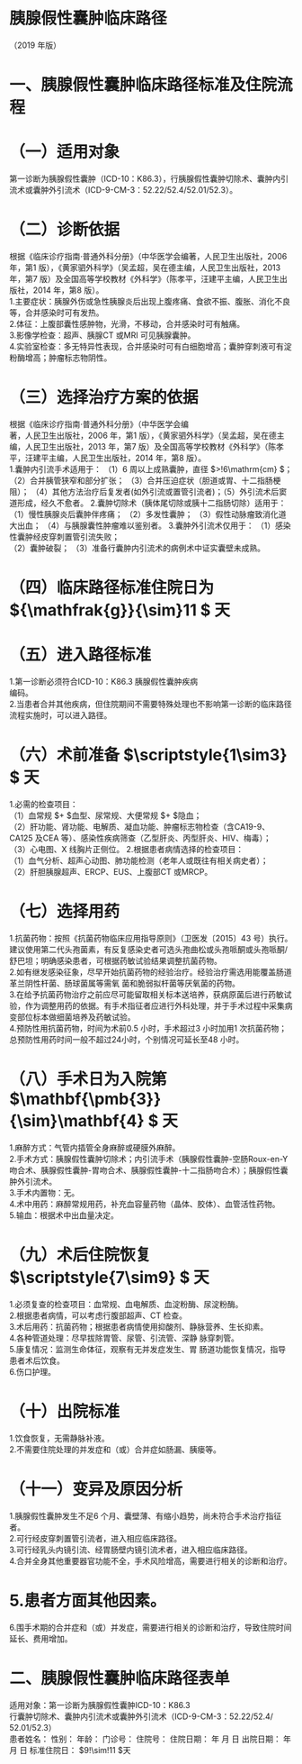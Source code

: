 # 胰腺假性囊肿临床路径  
（2019 年版）  
# 一、胰腺假性囊肿临床路径标准及住院流程  
# （一）适用对象  
第一诊断为胰腺假性囊肿（ICD-10：K86.3），行胰腺假性囊肿切除术、囊肿内引流术或囊肿外引流术（ICD-9-CM-3：52.22/52.4/52.01/52.3）。  
# （二）诊断依据  
根据《临床诊疗指南·普通外科分册》（中华医学会编著，人民卫生出版社，2006 年，第1 版），《黄家驷外科学》（吴孟超，吴在德主编，人民卫生出版社，2013 年，第7 版）及全国高等学校教材《外科学》（陈孝平，汪建平主编，人民卫生出版社，2014 年，第8 版）。  
1.主要症状：胰腺外伤或急性胰腺炎后出现上腹疼痛、食欲不振、腹胀、消化不良等，合并感染时可有发热。  
2.体征：上腹部囊性感肿物，光滑，不移动，合并感染时可有触痛。  
3.影像学检查：超声、胰腺CT 或MRI 可见胰腺囊肿。  
4.实验室检查：多无特异性表现，合并感染时可有白细胞增高；囊肿穿刺液可有淀粉酶增高；肿瘤标志物阴性。  
# （三）选择治疗方案的依据  
根据《临床诊疗指南·普通外科分册》（中华医学会编  
著，人民卫生出版社，2006 年，第1 版），《黄家驷外科学》（吴孟超，吴在德主编，人民卫生出版社，2013 年，第7 版）及全国高等学校教材《外科学》（陈孝平，汪建平主编，人民卫生出版社，2014 年，第8 版）。  
1.囊肿内引流手术适用于： （1）6 周以上成熟囊肿，直径 $>\!6\mathrm{cm} $； （2）合并胰管狭窄和部分扩张； （3）合并压迫症状（胆道或胃、十二指肠梗阻）； （4）其他方法治疗后复发者(如外引流或置管引流者)；（5）外引流术后窦道形成，经久不愈者。 2.囊肿切除术（胰体尾切除或胰十二指肠切除）适用于：（1）慢性胰腺炎后囊肿伴疼痛； （2）多发性囊肿； （3）假性动脉瘤致消化道大出血； （4）与胰腺囊性肿瘤难以鉴别者。 3.囊肿外引流术仅用于： （1）感染性囊肿经皮穿刺置管引流失败；  
（2）囊肿破裂； （3）准备行囊肿内引流术的病例术中证实囊壁未成熟。  
# （四）临床路径标准住院日为 ${\mathfrak{g}}{\sim}11 $ 天  
# （五）进入路径标准  
1.第一诊断必须符合ICD-10：K86.3 胰腺假性囊肿疾病  
编码。  
2.当患者合并其他疾病，但住院期间不需要特殊处理也不影响第一诊断的临床路径流程实施时，可以进入路径。  
# （六）术前准备 $\scriptstyle{1\sim3} $ 天  
1.必需的检查项目：  
（1）血常规 $+ $血型、尿常规、大便常规 $+ $隐血；  
（2）肝功能、肾功能、电解质、凝血功能、肿瘤标志物检查（含CA19-9、CA125 及CEA 等）、感染性疾病筛查（乙型肝炎、丙型肝炎、HIV、梅毒）；  
（3）心电图、X 线胸片正侧位。 2.根据患者病情选择的检查项目：  
（1）血气分析、超声心动图、肺功能检测（老年人或既往有相关病史者）；  
（2）肝胆胰腺超声、ERCP、EUS、上腹部CT 或MRCP。  
# （七）选择用药  
1.抗菌药物：按照《抗菌药物临床应用指导原则》（卫医发〔2015〕43 号）执行。建议使用第二代头孢菌素，有反复感染史者可选头孢曲松或头孢哌酮或头孢哌酮/舒巴坦；明确感染患者，可根据药敏试验结果调整抗菌药物。  
2.如有继发感染征象，尽早开始抗菌药物的经验治疗。经验治疗需选用能覆盖肠道革兰阴性杆菌、肠球菌属等需氧 菌和脆弱拟杆菌等厌氧菌的药物。  
3.在给予抗菌药物治疗之前应尽可能留取相关标本送培养，获病原菌后进行药敏试验，作为调整用药的依据。有手术指征者应进行外科处理，并于手术过程中采集病变部位标本做细菌培养及药敏试验。  
4.预防性用抗菌药物，时间为术前0.5 小时，手术超过3 小时加用1 次抗菌药物；总预防性用药时间一般不超过24小时，个别情况可延长至48 小时。  
# （八）手术日为入院第 $\mathbf{\pmb{3}}{\sim}\mathbf{4} $ 天  
1.麻醉方式：气管内插管全身麻醉或硬膜外麻醉。  
2.手术方式：胰腺假性囊肿切除术；内引流手术（胰腺假性囊肿-空肠Roux-en-Y 吻合术、胰腺假性囊肿-胃吻合术、胰腺假性囊肿-十二指肠吻合术）；胰腺假性囊肿外引流术。  
3.手术内置物：无。  
4.术中用药：麻醉常规用药，补充血容量药物（晶体、胶体）、血管活性药物。  
5.输血：根据术中出血量决定。  
# （九）术后住院恢复 $\scriptstyle{7\sim9} $ 天  
1.必须复查的检查项目：血常规、血电解质、血淀粉酶、尿淀粉酶。  
2.根据患者病情，可以考虑行腹部超声、CT 检查。  
3.术后用药：抗菌药物；根据患者病情使用抑酸剂、静脉营养、生长抑素。  
4.各种管道处理：尽早拔除胃管、尿管、引流管、深静 脉穿刺管。  
5.康复情况：监测生命体征，观察有无并发症发生、胃 肠道功能恢复情况，指导患者术后饮食。  
6.伤口护理。  
# （十）出院标准  
1.饮食恢复，无需静脉补液。  
2.不需要住院处理的并发症和（或）合并症如肠漏、胰瘘等。  
# （十一）变异及原因分析  
1.胰腺假性囊肿发生不足6 个月、囊壁薄、有缩小趋势，尚未符合手术治疗指征者。  
2.可行经皮穿刺置管引流者，进入相应临床路径。  
3.可行经乳头内镜引流、经胃肠壁内镜引流术者，进入相应临床路径。  
4.合并全身其他重要器官功能不全，手术风险增高，需要进行相关的诊断和治疗。  
# 5.患者方面其他因素。  
6.围手术期的合并症和（或）并发症，需要进行相关的诊断和治疗，导致住院时间延长、费用增加。  
# 二、胰腺假性囊肿临床路径表单  
适用对象：第一诊断为胰腺假性囊肿ICD-10：K86.3  
行囊肿切除术、囊肿内引流术或囊肿外引流术（ICD-9-CM-3：52.22/52.4/ 52.01/52.3）  
患者姓名：         性别：       年龄：        门诊号：        住院号：           住院日期：     年    月    日 出院日期：     年    月    日 标准住院日： $9\!\sim\!11 $天  
